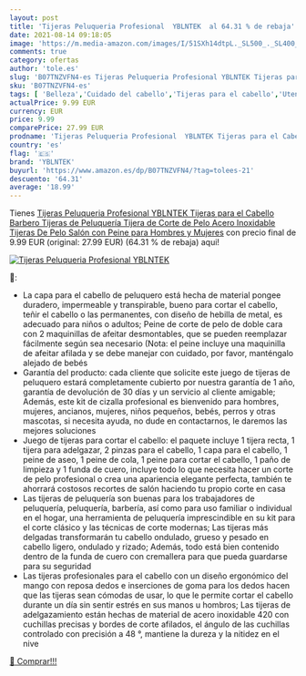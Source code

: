 ```yaml
---
layout: post
title: 'Tijeras Peluqueria Profesional  YBLNTEK  al 64.31 % de rebaja'
date: 2021-08-14 09:18:05
image: 'https://m.media-amazon.com/images/I/51SXh14dtpL._SL500_._SL400_.jpg'
comments: true
category: ofertas
author: 'tole.es'
slug: 'B07TNZVFN4-es Tijeras Peluqueria Profesional YBLNTEK Tijeras para el...'
sku: 'B07TNZVFN4-es'
tags: [ 'Belleza','Cuidado del cabello','Tijeras para el cabello','Utensilios para corte de pelo','tijeras','yblntek', ]
actualPrice: 9.99 EUR
currency: EUR
price: 9.99
comparePrice: 27.99 EUR
prodname: 'Tijeras Peluqueria Profesional  YBLNTEK Tijeras para el Cabello Barbero Tijeras de Peluquería Tijera de Corte de Pelo Acero Inoxidable Tijeras De Pelo Salón con Peine para Hombres y Mujeres'
country: 'es'
flag: '🇪🇸'
brand: 'YBLNTEK'
buyurl: 'https://www.amazon.es/dp/B07TNZVFN4/?tag=tolees-21'
descuento: '64.31'
average: '18.99'
---
```


Tienes [Tijeras Peluqueria Profesional  YBLNTEK Tijeras para el Cabello Barbero Tijeras de Peluquería Tijera de Corte de Pelo Acero Inoxidable Tijeras De Pelo Salón con Peine para Hombres y Mujeres](https://www.amazon.es/dp/B07TNZVFN4/?tag=tolees-21) con precio final de  9.99 EUR (original: 27.99 EUR) (64.31 %  de rebaja) aqui!

[![Tijeras Peluqueria Profesional  YBLNTEK ](https://m.media-amazon.com/images/I/51SXh14dtpL._SL500_._SL400_.jpg)](https://www.amazon.es/dp/B07TNZVFN4/?tag=tolees-21)

🔎:

- La capa para el cabello de peluquero está hecha de material pongee duradero, impermeable y transpirable, bueno para cortar el cabello, teñir el cabello o las permanentes, con diseño de hebilla de metal, es adecuado para niños o adultos; Peine de corte de pelo de doble cara con 2 maquinillas de afeitar desmontables, que se pueden reemplazar fácilmente según sea necesario (Nota: el peine incluye una maquinilla de afeitar afilada y se debe manejar con cuidado, por favor, manténgalo alejado de bebés
- Garantía del producto: cada cliente que solicite este juego de tijeras de peluquero estará completamente cubierto por nuestra garantía de 1 año, garantía de devolución de 30 días y un servicio al cliente amigable; Además, este kit de cizalla profesional es bienvenido para hombres, mujeres, ancianos, mujeres, niños pequeños, bebés, perros y otras mascotas, si necesita ayuda, no dude en contactarnos, le daremos las mejores soluciones
- Juego de tijeras para cortar el cabello: el paquete incluye 1 tijera recta, 1 tijera para adelgazar, 2 pinzas para el cabello, 1 capa para el cabello, 1 peine de aseo, 1 peine de cola, 1 peine para cortar el cabello, 1 paño de limpieza y 1 funda de cuero, incluye todo lo que necesita hacer un corte de pelo profesional o crea una apariencia elegante perfecta, también te ahorrará costosos recortes de salón haciendo tu propio corte en casa
- Las tijeras de peluquería son buenas para los trabajadores de peluquería, peluquería, barbería, así como para uso familiar o individual en el hogar, una herramienta de peluquería imprescindible en su kit para el corte clásico y las técnicas de corte modernas; Las tijeras más delgadas transformarán tu cabello ondulado, grueso y pesado en cabello ligero, ondulado y rizado; Además, todo está bien contenido dentro de la funda de cuero con cremallera para que pueda guardarse para su seguridad
- Las tijeras profesionales para el cabello con un diseño ergonómico del mango con reposa dedos e inserciones de goma para los dedos hacen que las tijeras sean cómodas de usar, lo que le permite cortar el cabello durante un día sin sentir estrés en sus manos u hombros; Las tijeras de adelgazamiento están hechas de material de acero inoxidable 420 con cuchillas precisas y bordes de corte afilados, el ángulo de las cuchillas controlado con precisión a 48 °, mantiene la dureza y la nitidez en el nive

[🛒 Comprar!!!](https://www.amazon.es/dp/B07TNZVFN4/?tag=tolees-21)
